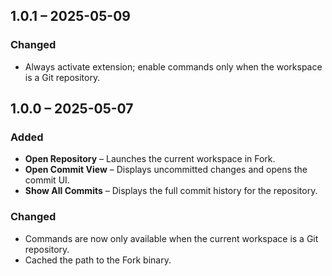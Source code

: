 ## 1.0.1 – 2025-05-09

### Changed

- Always activate extension; enable commands only when the workspace is a Git repository.

## 1.0.0 – 2025-05-07

### Added

- **Open Repository** – Launches the current workspace in Fork.
- **Open Commit View** – Displays uncommitted changes and opens the commit UI.
- **Show All Commits** – Displays the full commit history for the repository.

### Changed

- Commands are now only available when the current workspace is a Git repository.
- Cached the path to the Fork binary.
